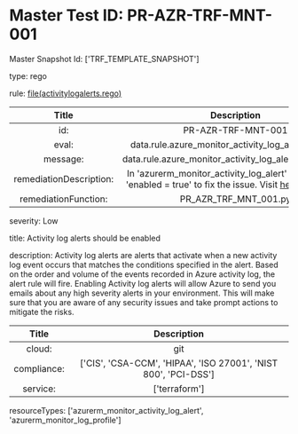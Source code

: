 



# Master Test ID: PR-AZR-TRF-MNT-001


Master Snapshot Id: ['TRF_TEMPLATE_SNAPSHOT']

type: rego

rule: [file(activitylogalerts.rego)]  
  
  
  
  

|Title|Description|
| :---: | :---: |
|id: |PR-AZR-TRF-MNT-001|
|eval: |data.rule.azure_monitor_activity_log_alert_enabled|
|message: |data.rule.azure_monitor_activity_log_alert_enabled_err|
|remediationDescription: |In 'azurerm_monitor_activity_log_alert' resource, set 'enabled = true' to fix the issue. Visit <a href='https://registry.terraform.io/providers/hashicorp/azurerm/latest/docs/resources/monitor_activity_log_alert#enabled' target='_blank'>here</a> for details.|
|remediationFunction: |PR_AZR_TRF_MNT_001.py|


severity: Low

title: Activity log alerts should be enabled

description: Activity log alerts are alerts that activate when a new activity log event occurs that matches the conditions specified in the alert. Based on the order and volume of the events recorded in Azure activity log, the alert rule will fire. Enabling Activity log alerts will allow Azure to send you emails about any high severity alerts in your environment. This will make sure that you are aware of any security issues and take prompt actions to mitigate the risks.  
  
  

|Title|Description|
| :---: | :---: |
|cloud: |git|
|compliance: |['CIS', 'CSA-CCM', 'HIPAA', 'ISO 27001', 'NIST 800', 'PCI-DSS']|
|service: |['terraform']|


resourceTypes: ['azurerm_monitor_activity_log_alert', 'azurerm_monitor_log_profile']


[file(activitylogalerts.rego)]: https://github.com/prancer-io/prancer-compliance-test/tree/master/azure/terraform/activitylogalerts.rego
